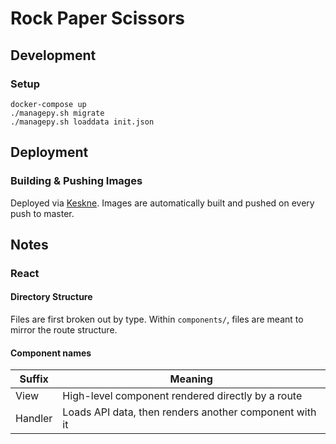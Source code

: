 # Rock Paper Scissors

## Development

### Setup

```
docker-compose up
./managepy.sh migrate
./managepy.sh loaddata init.json
```

## Deployment

### Building & Pushing Images

Deployed via [Keskne](https://github.com/LucasPickering/keskne). Images are automatically built and pushed on every push to master.

## Notes

### React

#### Directory Structure

Files are first broken out by type. Within `components/`, files are meant to mirror the route structure.

#### Component names

| Suffix  | Meaning                                                |
| ------- | ------------------------------------------------------ |
| View    | High-level component rendered directly by a route      |
| Handler | Loads API data, then renders another component with it |
